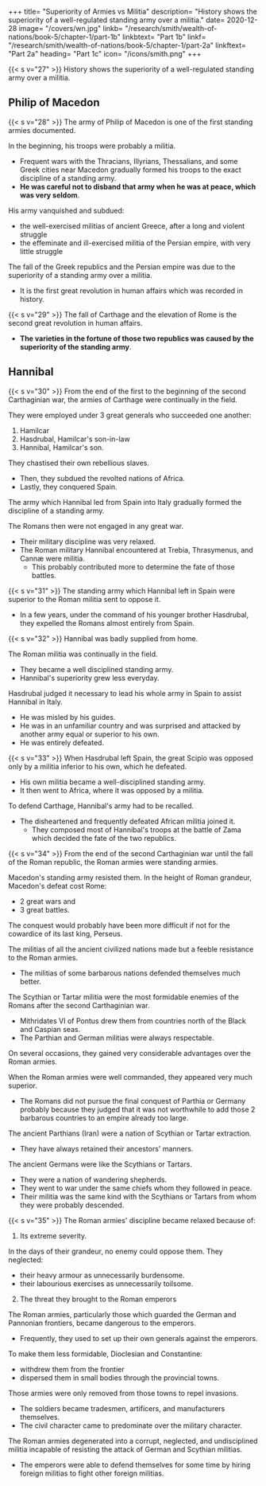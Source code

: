 +++
title=  "Superiority of Armies vs Militia"
description=  "History shows the superiority of a well-regulated standing army over a militia."
date=  2020-12-28
image=  "/covers/wn.jpg"
linkb=  "/research/smith/wealth-of-nations/book-5/chapter-1/part-1b"
linkbtext=  "Part 1b"
linkf=  "/research/smith/wealth-of-nations/book-5/chapter-1/part-2a"
linkftext=  "Part 2a"
heading=  "Part 1c"
icon=  "/icons/smith.png"
+++


{{< s v="27" >}} History shows the superiority of a well-regulated standing army over a militia.


## Philip of Macedon

{{< s v="28" >}} The army of Philip of Macedon is one of the first standing armies documented. 

In the beginning, his troops were probably a militia.
- Frequent wars with the Thracians, Illyrians, Thessalians, and some Greek cities near Macedon gradually formed his troops to the exact discipline of a standing army.
- **He was careful not to disband that army when he was at peace, which was very seldom**.

His army vanquished and subdued:
- the well-exercised militias of ancient Greece, after a long and violent struggle
- the effeminate and ill-exercised militia of the Persian empire, with very little struggle

The fall of the Greek republics and the Persian empire was due to the superiority of a standing army over a militia.
- It is the first great revolution in human affairs which was recorded in history.


{{< s v="29" >}} The fall of Carthage and the elevation of Rome is the second great revolution in human affairs.
- **The varieties in the fortune of those two republics was caused by the superiority of the standing army**.


## Hannibal

{{< s v="30" >}} From the end of the first to the beginning of the second Carthaginian war, the armies of Carthage were continually in the field.

They were employed under 3 great generals who succeeded one another:

1. Hamilcar
2. Hasdrubal, Hamilcar's son-in-law
3. Hannibal, Hamilcar's son.

They chastised their own rebellious slaves. 
- Then, they subdued the revolted nations of Africa. 
- Lastly, they conquered Spain.

The army which Hannibal led from Spain into Italy gradually formed the discipline of a standing army. 

The Romans then were not engaged in any great war.
- Their military discipline was very relaxed.
- The Roman military Hannibal encountered at Trebia, Thrasymenus, and Cannæ were militia.
  - This probably contributed more to determine the fate of those battles.



{{< s v="31" >}} The standing army which Hannibal left in Spain were superior to the Roman militia sent to oppose it.
- In a few years, under the command of his younger brother Hasdrubal, they expelled the Romans almost entirely from Spain.

{{< s v="32" >}} Hannibal was badly supplied from home.

The Roman militia was continually in the field. 
- They became a well disciplined standing army. 
- Hannibal's superiority grew less everyday.

Hasdrubal judged it necessary to lead his whole army in Spain to assist Hannibal in Italy.
- He was misled by his guides.
- He was in an unfamiliar country and was surprised and attacked by another army equal or superior to his own.
- He was entirely defeated.


{{< s v="33" >}} When Hasdrubal left Spain, the great Scipio was opposed only by a militia inferior to his own, which he defeated.
- His own militia became a well-disciplined standing army.
- It then went to Africa, where it was opposed by a militia.

To defend Carthage, Hannibal's army had to be recalled.
- The disheartened and frequently defeated African militia joined it.
  - They composed most of Hannibal's troops at the battle of Zama which decided the fate of the two republics.


{{< s v="34" >}} From the end of the second Carthaginian war until the fall of the Roman republic, the Roman armies were standing armies.

Macedon's standing army resisted them. In the height of Roman grandeur, Macedon's defeat cost Rome: 
- 2 great wars and
- 3 great battles.

The conquest would probably have been more difficult if not for the cowardice of its last king, Perseus.

The militias of all the ancient civilized nations made but a feeble resistance to the Roman armies.
- The militias of some barbarous nations defended themselves much better.

The Scythian or Tartar militia were the most formidable enemies of the Romans after the second Carthaginian war.
- Mithridates VI of Pontus drew them from countries north of the Black and Caspian seas.
- The Parthian and German militias were always respectable.

On several occasions, they gained very considerable advantages over the Roman armies.

When the Roman armies were well commanded, they appeared very much superior.
- The Romans did not pursue the final conquest of Parthia or Germany probably because they judged that it was not worthwhile to add those 2 barbarous countries to an empire already too large.

The ancient Parthians (Iran) were a nation of Scythian or Tartar extraction.
- They have always retained their ancestors' manners.

The ancient Germans were like the Scythians or Tartars.
- They were a nation of wandering shepherds.
- They went to war under the same chiefs whom they followed in peace.
- Their militia was the same kind with the Scythians or Tartars from whom they were probably descended.


{{< s v="35" >}} The Roman armies' discipline became relaxed because of:

1. Its extreme severity. <!-- was perhaps one of those causes. -->

In the days of their grandeur, no enemy could oppose them. They neglected:
- their heavy armour as unnecessarily burdensome.
- their labourious exercises as unnecessarily toilsome.

2. The threat they brought to the Roman emperors

The Roman armies, particularly those which guarded the German and Pannonian frontiers, became dangerous to the emperors.
- Frequently, they used to set up their own generals against the emperors.
<!-- They were encamped in the frontier in great bodies of two or three legions each. -->

To make them less formidable, Dioclesian and Constantine:
- withdrew them from the frontier
- dispersed them in small bodies through the provincial towns.

Those armies were only removed from those towns to repel invasions.
- The soldiers became tradesmen, artificers, and manufacturers themselves.
- The civil character came to predominate over the military character.
    
The Roman armies degenerated into a corrupt, neglected, and undisciplined militia incapable of resisting the attack of German and Scythian militias<!--  which soon invaded the western empire -->.
- The emperors were able to defend themselves for some time by hiring foreign militias to fight other foreign militias.
